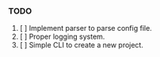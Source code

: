 ### TODO
1. [ ] Implement parser to parse config file.
2. [ ] Proper logging system.
3. [ ] Simple CLI to create a new project.